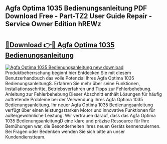 ## Agfa Optima 1035 Bedienungsanleitung PDF Download Free - Part-TZ2 User Guide Repair - Service Owner Edition hREWz

# <h2><a href="http://df3p3p.blite.top/?on=Agfa+Optima+1035+Bedienungsanleitung">🔗Download 👉🔴 Agfa Optima 1035 Bedienungsanleitung</a></h2>

[![Agfa Optima 1035 Bedienungsanleitung new download](https://i.imgur.com/lujVjoI.png)](http://df3p3p.blite.top/?on=Agfa+Optima+1035+Bedienungsanleitung)
Produktbeherrschung beginnt hier Entdecken Sie mit diesem Benutzerhandbuch das volle Potenzial Ihres Agfa Optima 1035 BedienungsanleitungS. Erfahren Sie mehr über seine Funktionen, Installationsschritte, Betriebsverfahren und Tipps zur Fehlerbehebung. Anleitung zur Fehlerbehebung Dieser Abschnitt enthält Lösungen für häufig auftretende Probleme bei der Verwendung Ihres Agfa Optima 1035 Bedienungsanleitung. Ihr neuer Agfa Optima 1035 Bedienungsanleitung verfügt über einen leistungsstarken Motor und innovative Funktionen für außergewöhnliche Leistung. Wir vertrauen darauf, dass das Agfa Optima 1035 BedienungsanleitungD eine klare und präzise Ressource für Ihre Bemühungen war, die Besonderheiten Ihres neuen Geräts kennenzulernen. Bei Fragen oder Bedenken wenden Sie sich bitte an unser Kundendienstteam.
